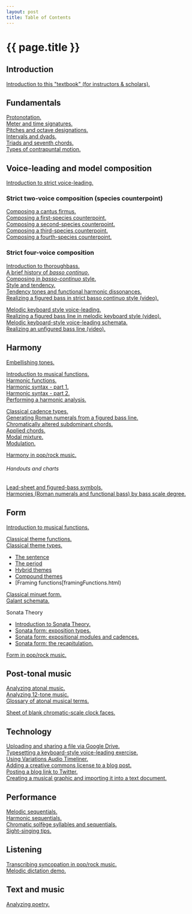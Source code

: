 ```yaml
---
layout: post
title: Table of Contents
---
```


{{ page.title }}
================

## Introduction ##

[Introduction to this "textbook" (for instructors & scholars).][introSite]  

## Fundamentals ##

[Protonotation.](protonotation.html)  
[Meter and time signatures.][meter]  
[Pitches and octave designations.][pitches]  
[Intervals and dyads.][intervals]  
[Triads and seventh chords.][triads]  
[Types of contrapuntal motion.][motionTypes]

## Voice-leading and model composition ##

[Introduction to strict voice-leading.][speciesIntro]  

### Strict two-voice composition (species counterpoint)

[Composing a cantus firmus.][CF]  
[Composing a first-species counterpoint.][firstSpecies]  
[Composing a second-species counterpoint.][secondSpecies]  
[Composing a third-species counterpoint.][thirdSpecies]  
[Composing a fourth-species counterpoint.][fourthSpecies]  

### Strict four-voice composition

[Introduction to thoroughbass.][thoroughbass]  
[A brief history of *basso continuo*.](bassoContinuo-history.html)  
[Composing in *basso-continuo* style.](bassoContinuo.html)  
[Style and tendency.](tendency.html)  
[Tendency tones and functional harmonic dissonances.](tendencyTonesFunctionalDissonances.html)  
[Realizing a figured bass in strict basso continuo style (video).](TBDemo.html)  

[Melodic keyboard style voice-leading.](melodicKeyboardStyle.html)  
[Realizing a figured bass line in melodic keyboard style (video).](melodicKB.html)  
[Melodic keyboard-style voice-leading schemata.](KBVLschemata.html)  
[Realizing an unfigured bass line (video).][unfiguredBass]  

## Harmony ##

[Embellishing tones.][embellishingTones]  

[Introduction to musical functions.][functions]  
[Harmonic functions.][harmFunc]  
[Harmonic syntax - part 1.](harmonicSyntax1.html)  
[Harmonic syntax - part 2.](harmonicSyntax2.html)  
[Performing a harmonic analysis.](harmonicAnalysis.html)

[Classical cadence types.][cadenceTypes]  
[Generating Roman numerals from a figured bass line.][RNfromFB]  
[Chromatically altered subdominant chords.][altSub]  
[Applied chords.][applied]  
[Modal mixture.][mixture]  
[Modulation.][Modulation]  

[Harmony in pop/rock music.][popRockHarmony]    

###### Handouts and charts ######

[Lead-sheet and figured-bass symbols.][LSandFBsymbols]  
[Harmonies (Roman numerals and functional bass) by bass scale degree.](Graphics/Handouts/HarmoniesByBassScaleDegree.pdf)


## Form ##

[Introduction to musical functions.][functions]  

[Classical theme functions.](themeFunctions.html)  
[Classical theme types.][classicalThemes]  

- [The sentence](sentence.html)  
- [The period](period.html)  
- [Hybrid themes](hybridThemes.html)  
- [Compound themes](compoundThemes.html)
- [Framing functions[framingFunctions.html)

[Classical minuet form.][MinuetForm]  
[Galant schemata.][Schemata]  

Sonata Theory

- [Introduction to Sonata Theory.][SonataIntro]  
- [Sonata form: exposition types.][SonataExpo]  
- [Sonata form: expositional modules and cadences.](SonataTheory-modules.html)  
- [Sonata form: the recapitulation.][SonataRecap]

[Form in pop/rock music.][popRockForm]


## Post-tonal music ##

[Analyzing atonal music.][atonal]  
[Analyzing 12-tone music.][twelveTone]  
[Glossary of atonal musical terms.][atonalGloss]  

[Sheet of blank chromatic-scale clock faces.][clocks]  


## Technology ##

[Uploading and sharing a file via Google Drive.](GDrive.html)  
[Typesetting a keyboard-style voice-leading exercise.][kbTypesetting]  
[Using Variations Audio Timeliner.][VAT]  
[Adding a creative commons license to a blog post.][addCC]  
[Posting a blog link to Twitter.][linkToTwitter]  
[Creating a musical graphic and importing it into a text document.][createGraphic]

## Performance ##

[Melodic sequentials.](melodicSequentials.html)  
[Harmonic sequentials.](Graphics/harmonicSequential.pdf)  
[Chromatic solfège syllables and sequentials.](chromaticSolfege.html)  
[Sight-singing tips.][sightSinging]  

## Listening ##

[Transcribing syncopation in pop/rock music.][syncopation]  
[Melodic dictation demo.][melDict]  

## Text and music ##

[Analyzing poetry.][poetry]  



[introSite]: about.html

[meter]: meter.html
[pitches]: pitches.html
[intervals]: Intervals.html
[triads]: triads.html
[motionTypes]: motionTypes.html

[speciesIntro]: speciesIntro.html
[CF]: cantusFirmus.html
[secondSpecies]: secondSpecies.html
[firstSpecies]: firstSpecies.html
[thirdSpecies]: thirdSpecies.html
[fourthSpecies]: fourthSpecies.html
[strictKeyboardStyle]: strictKeyboardStyle.html
[KBVLschemata]: KBVLschemata.html
[melKB]: melodicKB.html
[popRockVL]: popRockVL.html

[thoroughbass]: thoroughbassFigures.html
[functions]: functions.html
[harmFunc]: harmonicFunctions.html
[harmSyntax]: harmonicSyntax.html
[popRockHarmony]: popRockHarmony.html

[unfiguredBass]: unfiguredBass.html
[RNfromFB]: RNfromFB.html
[altSub]: alteredSubdominants.html
[applied]: appliedChords.html
[embellishingTones]: embellishingTones.html
[cadenceTypes]: cadenceTypes.html
[LSandFBsymbols]: Graphics/Handouts/LSandFBsymbols.pdf
[funcBassChart]: Graphics/Handouts/funcBassChart.pdf
[classicalThemes]: classicalThemes.html
[MinuetForm]: MinuetForm.html
[Modulation]: Modulation.html
[mixture]: modalMixture.html
[Schemata]: Schemata.html
[SonataIntro]: SonataTheory-intro.html
[SonataExpo]: SonataTheory-exposition.html
[SonataRecap]: sonataRecap.html
[popRockForm]: popRockForm.html
[syncopation]: syncopation.html
[sightSinging]: sightSinging.html
[addCC]: addCC.html
[linkToTwitter]: linkToTwitter.html
[poetry]: analyzingPoetry.html
[kbTypesetting]: typesettingKBStyle.html
[melDict]: melodicDictationDemo.html
[VAT]: VAT.html
[createGraphic]: createGraphic.html

[atonal]: atonal.html
[twelveTone]: twelveTone.html
[atonalGloss]: atonalGlossary.html
[clocks]: Graphics/blankClockFaces.pdf
